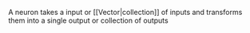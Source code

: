 A neuron takes a input or [[Vector|collection]] of inputs and transforms them into a single output or collection of outputs